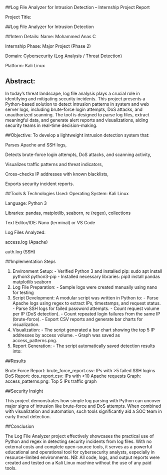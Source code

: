 ##Log File Analyzer for Intrusion Detection – Internship Project Report

 Project Title:

##Log File Analyzer for Intrusion Detection

##Intern Details:
Name: Mohammed Anas C

Internship Phase: Major Project (Phase 2)

Domain: Cybersecurity (Log Analysis / Threat Detection)

Platform: Kali Linux

## Abstract:
In today’s threat landscape, log file analysis plays a crucial role in identifying and mitigating security incidents. This project presents a Python-based solution to detect intrusion patterns in system and web server logs, including brute-force login attempts, DoS attacks, and unauthorized scanning. The tool is designed to parse log files, extract meaningful data, and generate alert reports and visualizations, aiding security teams in real-time decision-making.

##Objective:
To develop a lightweight intrusion detection system that:

Parses Apache and SSH logs,

Detects brute-force login attempts, DoS attacks, and scanning activity,

Visualizes traffic patterns and threat indicators,

Cross-checks IP addresses with known blacklists,

Exports security incident reports.


##Tools & Technologies Used:
Operating System: Kali Linux

Language: Python 3

Libraries: pandas, matplotlib, seaborn, re (regex), collections

Text Editor/IDE: Nano (terminal) or VS Code

Log Files Analyzed:

access.log (Apache)

auth.log (SSH)

##Implementation Steps 
1. Environment Setup: -  Verified Python 3 and installed pip: sudo apt install python3 python3-pip - Installed necessary libraries: pip3 install pandas matplotlib seaborn 
2. Log File Preparation: - Sample logs were created manually using nano for testing 
3. Script Development: A modular script was written in Python to: - Parse Apache logs using regex to extract IPs, timestamps, and request status. - Parse SSH logs for failed password attempts. - Count request volume per IP (DoS detection). - Count repeated login failures from the same IP (brute-force). - Export CSV reports and generate bar charts for visualization. 
4. Visualization: - The script generated a bar chart showing the top 5 IP addresses by access volume. - Graph was saved as access_patterns.png. 
5. Report Generation: - The script automatically saved detection results into: 

##Results 

Brute Force Report: brute_force_report.csv: IPs with >5 failed SSH logins 
DoS Report: dos_report.csv: IPs with >10 Apache requests 
Graph: access_patterns.png: Top 5 IPs traffic graph

##Security Insight 

This project demonstrates how simple log parsing with Python can uncover major signs of intrusion like brute-force and 
DoS attempts. When combined with visualization and automation, such tools significantly aid a SOC team in early threat 
detection. 

##Conclusion 

The Log File Analyzer project effectively showcases the practical use of Python and regex in detecting security incidents 
from log files. With no external costs and complete open-source tools, it serves as a powerful educational and operational 
tool for cybersecurity analysts, especially in resource-limited environments. 
NB: All code, logs, and output reports were created and tested on a Kali Linux machine without the use of any paid tools.
                              

